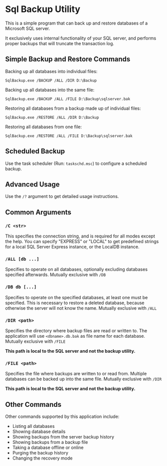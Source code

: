 # Sql Backup Utility

This is a simple program that can back up and restore databases of a Microsoft SQL server.

It exclusively uses internal functionality of your SQL server,
and performs proper backups that will truncate the transaction log.

## Simple Backup and Restore Commands

Backing up all databases into individual files:

    SqlBackup.exe /BACKUP /ALL /DIR D:\Backup

Backing up all databases into the same file:

    SqlBackup.exe /BACKUP /ALL /FILE D:\Backup\sqlserver.bak

Restoring all databases from a backup made up of individual files:

    SqlBackup.exe /RESTORE /ALL /DIR D:\Backup

Restoring all databases from one file:

    SqlBackup.exe /RESTORE /ALL /FILE D:\Backup\sqlserver.bak

## Scheduled Backup

Use the task scheduler (Run: `taskschd.msc`) to configure a scheduled backup.

## Advanced Usage

Use the `/?` argument to get detailed usage instructions.

## Common Arguments

### `/C <str>`

This specifies the connection string, and is required for all modes except the help.
You can specify "EXPRESS" or "LOCAL" to get predefined strings for a local SQL Server Express instance,
or the LocalDB instance.

### `/ALL [db ...]`

Specifies to operate on all databases, optionally excluding databases specified afterwards.
Mutually exclusive with `/DB`

### `/DB db [...]`

Specifies to operate on the specified databases,
at least one must be specified.
This is necessary to restore a deleted database,
because otherwise the server will not know the name.
Mutually exclusive with `/ALL`

### `/DIR <path>`

Specifies the directory where backup files are read or written to.
The application will use `<dbname>.db.bak` as file name for each database.
Mutually exclusive with `/FILE`

**This path is local to the SQL server and not the backup utility.**

### `/FILE <path>`

Specifies the file where backups are written to or read from.
Multiple databases can be backed up into the same file.
Mutually exclusive with `/DIR`

**This path is local to the SQL server and not the backup utility.**

## Other Commands

Other commands supported by this application include:

- Listing all databases
- Showing database details
- Showing backups from the server backup history
- Showing backups from a backup file
- Taking a database offline or online
- Purging the backup history
- Changing the recovery mode
